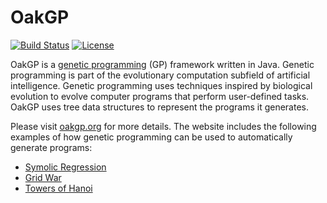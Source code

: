 # OakGP
[![Build Status](https://travis-ci.org/s-webber/oakgp.png?branch=master)](https://travis-ci.org/s-webber/oakgp)
[![License](https://img.shields.io/badge/license-Apache%20v2.0-blue.svg)](http://www.apache.org/licenses/LICENSE-2.0)

OakGP is a [genetic programming](http://www.oakgp.org/introduction-to-genetic-programming) (GP) framework written in Java. Genetic programming is part of the evolutionary computation subfield of artificial intelligence. Genetic programming uses techniques inspired by biological evolution to evolve computer programs that perform user-defined tasks. OakGP uses tree data structures to represent the programs it generates.

Please visit [oakgp.org](http://www.oakgp.org/) for more details. The website includes the following examples of how genetic programming can be used to automatically generate programs:

- [Symolic Regression](http://www.oakgp.org/symbolic-regression)
- [Grid War](http://www.oakgp.org/grid-war)
- [Towers of Hanoi](http://www.oakgp.org/towers-of-hanoi)
